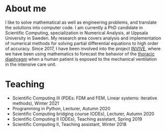 # About me
I like to solve mathematical as well as engineering problems, and translate the solutions into computer code. I am currently a PhD candidate in Scientific Computing, specialization in Numerical Analysis, at Uppsala University in Sweden. My research area covers analysis and implementation of numerical methods for solving partial differential equations to high order of accuracy. Since 2017, I have been involved into the project [INVIVE](https://www.it.uu.se/research/scientific_computing/project/rbf/biomech), where we have been using mathematics to forecast the behavior of the [thoracic diaphragm](https://en.wikipedia.org/wiki/Thoracic_diaphragm) when a human patient is exposed to the mechanical ventilation in the intensive care unit.

# Teaching
* Scientific Computing III (PDEs: FDM and FEM, Linear systems: iterative methods), Winter 2021
* Programming in Python, Lecturer, Autumn 2020
* Scientific Computing bridging course (ODEs), Lecturer, Autumn 2020
* Scientific Computing II (ODEs), Teaching assistant, Spring 2019
* Scientific Computing II, Teaching assistant, Winter 2018
